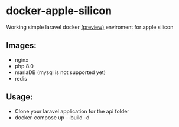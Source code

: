 # docker-apple-silicon
Working simple laravel docker [(preview)](https://docs.docker.com/docker-for-mac/apple-m1/) enviroment for apple silicon

## Images:
* nginx
* php 8.0
* mariaDB (mysql is not supported yet)
* redis

## Usage:
* Clone your laravel application for the api folder
* docker-compose up --build -d

